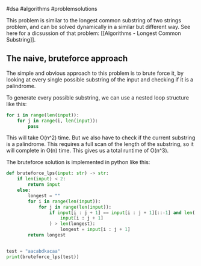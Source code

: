 #dsa #algorithms #problemsolutions 

This problem is similar to the longest common substring of two strings problem, and can be solved dynamically in a similar but different way. See here for a dicsussion of that problem: [[Algorithms - Longest Common Substring]].

## The naive, bruteforce approach
The simple and obvious approach to this problem is to brute force it, by looking at every single possible substring of the input and checking if it is a palindrome.

To generate every possible substring, we can use a nested loop structure like this:
```python
for i in range(len(input)):
	for j in range(i, len(input)):
		pass
```
This will take O(n^2) time. But we also have to check if the current substring is a palindrome. This requires a full scan of the length of the substring, so it will complete in O(n) time. This gives us a total runtime of O(n^3). 

The bruteforce solution is implemented in python like this:
```python
def bruteforce_lps(input: str) -> str:
    if len(input) < 2:
        return input
    else:
        longest = ""
        for i in range(len(input)):
            for j in range(len(input)):
                if input[i : j + 1] == input[i : j + 1][::-1] and len(
                    input[i : j + 1]
                ) > len(longest):
                    longest = input[i : j + 1]
        return longest


test = "aacabdkacaa"
print(bruteforce_lps(test))
```

